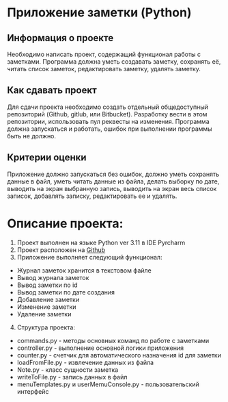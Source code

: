 # Приложение заметки (Python)

## Информация о проекте

Необходимо написать проект, содержащий функционал работы с заметками.
Программа должна уметь создавать заметку, сохранять её, читать список
заметок, редактировать заметку, удалять заметку.

## Как сдавать проект

Для сдачи проекта необходимо создать отдельный общедоступный
репозиторий (Github, gitlub, или Bitbucket). Разработку вести в этом
репозитории, использовать пул реквесты на изменения. Программа должна
запускаться и работать, ошибок при выполнении программы быть не должно.

## Критерии оценки

Приложение должно запускаться без ошибок, должно уметь сохранять данные
в файл, уметь читать данные из файла, делать выборку по дате, выводить на
экран выбранную запись, выводить на экран весь список записок, добавлять
записку, редактировать ее и удалять.


# Описание проекта:

1. Проект выполнен на языке Python ver 3.11 в IDE Pyrcharm
2. Проект расположен на [Github](https://github.com/EminGusein/pythonNoteapp.git)
3. Приложение выполняет следующий функционал:
* Журнал заметок хранится в текстовом файле
* Вывод журнала заметок
* Вывод заметки по id
* Вывод заметки по дате создания
* Добавление заметки
* Изменение заметки
* Удаление заметки

4. Структура проекта:
* commands.py - методы основных команд по работе с заметками
* сontroller.py - выполнение основной логики приложения
* counter.py - счетчик для автоматического назначения id для заметки
* loadFromFile.py - извлечение данных из файла
* Note.py - класс сущности заметка
* writeToFile.py - запись данных в файл
* menuTemplates.py и userMemuConsole.py - пользовательский интерфейс
